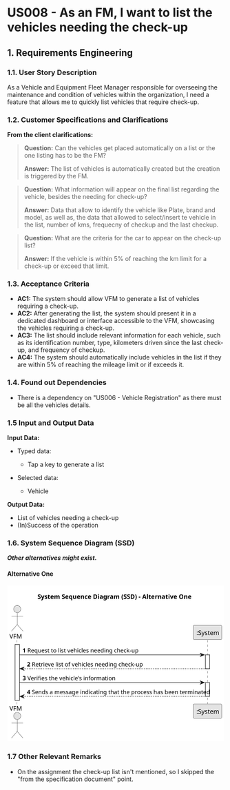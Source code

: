 # US008 - As an FM, I want to list the vehicles needing the check-up


## 1. Requirements Engineering

### 1.1. User Story Description

As a Vehicle and Equipment Fleet Manager responsible for overseeing the maintenance and condition of
vehicles within the organization, I need a feature that allows me to quickly list
vehicles that require check-up.

### 1.2. Customer Specifications and Clarifications

**From the client clarifications:**

> **Question:** Can the vehicles get placed automatically on a list or the one listing has to be the FM?
>
> **Answer:** The list of vehicles is automatically created but the creation is triggered by the FM.

> **Question:** What information will appear on the final list regarding the vehicle, besides the needing for check-up?
>
> **Answer:** Data that allow to identify the vehicle like Plate, brand and model, as well as, the data that allowed to select/insert te vehicle in the list, number of kms, frequecny of checkup and the last checkup.

> **Question:** What are the criteria for the car to appear on the check-up list?
> 
> **Answer:** If the vehicle is within 5% of reaching the km limit for a check-up or exceed that limit.
### 1.3. Acceptance Criteria

* **AC1:** The system should allow VFM to generate a list of vehicles requiring a check-up.
* **AC2:** After generating the list, the system should present it in a dedicated dashboard or interface accessible to the VFM, showcasing the vehicles requiring a check-up.
* **AC3:** The list should include relevant information for each vehicle, such as its identification number, type, kilometers driven since the last check-up, and frequency of checkup.
* **AC4:** The system should automatically include vehicles in the list if they are within 5% of reaching the mileage limit or if exceeds it.

### 1.4. Found out Dependencies

* There is a dependency on "US006 - Vehicle Registration" as there must be all the vehicles details.

### 1.5 Input and Output Data

**Input Data:**

* Typed data:
    * Tap a key to generate a list

* Selected data:
  * Vehicle
  
**Output Data:**

  * List of vehicles needing a check-up
  * (In)Success of the operation

### 1.6. System Sequence Diagram (SSD) 

**_Other alternatives might exist._**

#### Alternative One

![System Sequence Diagram - Alternative One](svg/us008-system-sequence-diagram-alternative-one.svg)

### 1.7 Other Relevant Remarks

* On the assignment the check-up list isn't mentioned, so I skipped the "from the specification document" point.